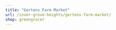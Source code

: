 ```yaml
---
title: "Gertens Farm Market"
url: /inver-grove-heights/gertens-farm-market/
shop: greengrocer
---
```


